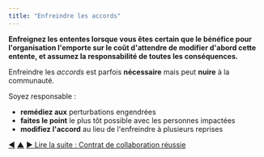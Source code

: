 ```yaml
---
title: "Enfreindre les accords"
---
```



<strong>Enfreignez les ententes lorsque vous êtes certain que le bénéfice pour l'organisation l'emporte sur le coût d'attendre de modifier d'abord cette entente, et assumez la responsabilité de toutes les conséquences.</strong>

Enfreindre les <dfn data-info="Accord: Une ligne directrice, un processus ou protocole établi de le but de guider le flux de valeur.">accords</dfn> est parfois **nécessaire** mais peut **nuire** à la communauté.

Soyez responsable :

- **remédiez aux** perturbations engendrées
- **faites le point** le plus tôt possible avec les personnes impactées
- **modifiez l'accord** au lieu de l'enfreindre à plusieurs reprises

<div class="bottom-nav">
<a href="governance-facilitator.html" title="Retour à : Facilitateur de la gouvernance">◀</a> <a href="enablers-of-collaboration.html" title="Remonter: Catalyser la collaboration">▲</a> <a href="contract-for-successful-collaboration.html" title="">▶ Lire la suite : Contrat de collaboration réussie</a>
</div>


<script type="text/javascript">
Mousetrap.bind('g n', function() {
    window.location.href = 'contract-for-successful-collaboration.html';
    return false;
});
</script>

